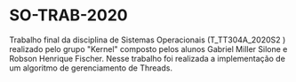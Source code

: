 # SO-TRAB-2020
Trabalho final da disciplina de Sistemas Operacionais (T_TT304A_2020S2 ) realizado pelo grupo "Kernel" composto pelos alunos Gabriel Miller Silone e Robson Henrique Fischer.
Nesse trabalho foi realizada a implementação de um algoritmo de gerenciamento de Threads.
